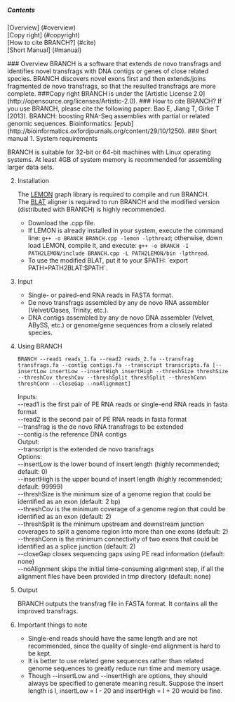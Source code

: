 ##### Contents
[Overview] (#overview)  
[Copy right] (#copyright)  
[How to cite BRANCH?] (#cite)  
[Short Manual] (#manual)  

<a name="overview"/>
### Overview
BRANCH is a software that extends de novo transfrags and identifies novel transfrags with DNA contigs or genes of close related species. BRANCH discovers novel exons first and then extends/joins fragmented de novo transfrags, so that the resulted transfrags are more complete.

<a name="copyright"/>
###Copy right
BRANCH is under the [Artistic License 2.0](http://opensource.org/licenses/Artistic-2.0).

<a name="cite"/>
### How to cite BRANCH?
If you use BRANCH, please cite the following paper:  
Bao E, Jiang T, Girke T (2013). BRANCH: boosting RNA-Seq assemblies with partial or related genomic sequences. Bioinformatics: [epub](http://bioinformatics.oxfordjournals.org/content/29/10/1250).

<a name="manual"/>
### Short manual
1. System requirements

   BRANCH is suitable for 32-bit or 64-bit machines with Linux operating systems. At least 4GB of system memory is recommended for assembling larger data sets. 

2. Installation

   The [LEMON](http://lemon.cs.elte.hu/trac/lemon) graph library is required to compile and run BRANCH.  
   The [BLAT](http://genome.ucsc.edu/FAQ/FAQblat.html) aligner is required to run BRANCH and the modified version (distributed with BRANCH) is highly recommended.  
   * Download the .cpp file.
   * If LEMON is already installed in your system, execute the command line: `g++ -o BRANCH BRANCH.cpp -lemon -lpthread`; otherwise, down load LEMON, compile it, and execute: `g++ -o BRANCH -I PATH2LEMON/include BRANCH.cpp -L PATH2LEMON/bin -lpthread`.
   * To use the modified BLAT, put it to your $PATH: `export PATH=PATH2BLAT:$PATH`.

3. Input
   * Single- or paired-end RNA reads in FASTA format.
   * De novo transfrags assembled by any de novo RNA assembler (Velvet/Oases, Trinity, etc.).
   * DNA contigs assembled by any de novo DNA assembler (Velvet, ABySS, etc.) or genome/gene sequences from a closely related species.

4. Using BRANCH

   ```
   BRANCH --read1 reads_1.fa --read2 reads_2.fa --transfrag transfrags.fa --contig contigs.fa --transcript transcripts.fa [--insertLow insertLow --insertHigh insertHigh --threshSize threshSize --threshCov threshCov --threshSplit threshSplit --threshConn threshConn --closeGap --noAlignment]
   ```

   Inputs:  
   --read1 is the first pair of PE RNA reads or single-end RNA reads in fasta format  
   --read2 is the second pair of PE RNA reads in fasta format  
   --transfrag is the de novo RNA transfrags to be extended  
   --contig is the reference DNA contigs  
   Output:  
   --transcript is the extended de novo transfrags  
   Options:  
   --insertLow is the lower bound of insert length (highly recommended; default: 0)  
   --insertHigh is the upper bound of insert length (highly recommended; default: 99999)  
   --threshSize is the minimum size of a genome region that could be identified as an exon (default: 2 bp)  
   --threshCov is the minimum coverage of a genome region that could be identified as an exon (default: 2)  
   --threshSplit is the minimum upstream and downstream junction coverages to split a genome region into more than one exons (default: 2)  
   --threshConn is the minimum connectivity of two exons that could be identified as a splice junction (default: 2)  
   --closeGap closes sequencing gaps using PE read information (default: none)  
   --noAlignment skips the initial time-consuming alignment step, if all the alignment files have been provided in tmp directory (default: none)

5. Output

   BRANCH outputs the transfrag file in FASTA format. It contains all the improved transfrags.

6. Important things to note
   * Single-end reads should have the same length and are not recommended, since the quality of single-end alignment is hard to be kept.
   * It is better to use related gene sequences rather than related genome sequences to greatly reduce run time and memory usage.
   * Though --insertLow and --insertHigh are options, they should always be specified to generate meaning result. Suppose the insert length is I, insertLow = I - 20 and insertHigh = I + 20 would be fine.
